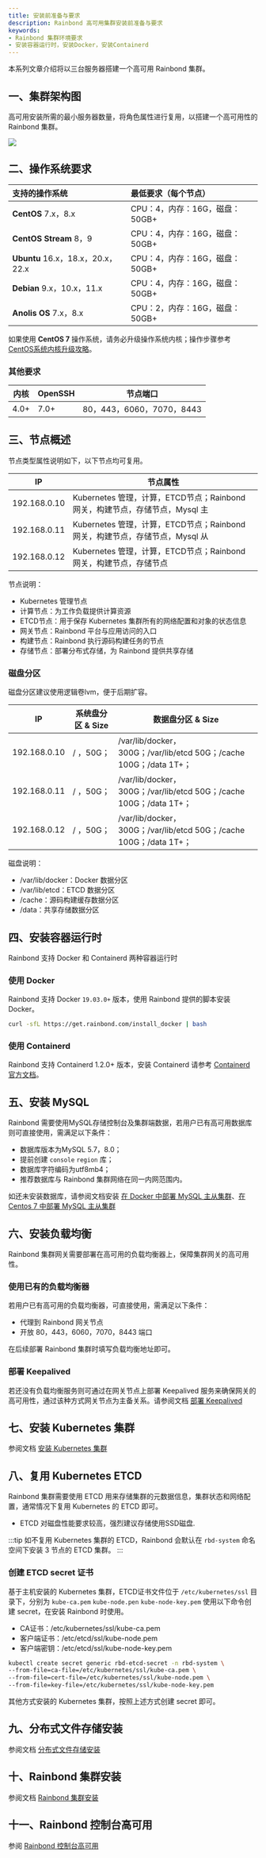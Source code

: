```yaml
---
title: 安装前准备与要求
description: Rainbond 高可用集群安装前准备与要求
keywords:
- Rainbond 集群环境要求
- 安装容器运行时，安装Docker，安装Containerd
---
```


本系列文章介绍将以三台服务器搭建一个高可用 Rainbond 集群。

## 一、集群架构图

高可用安装所需的最小服务器数量，将角色属性进行复用，以搭建一个高可用性的 Rainbond 集群。

![](https://static.goodrain.com/docs/5.4/user-operations/install/ha-deployment/ha-installation/architecture.png)

## 二、操作系统要求

|支持的操作系统|最低要求（每个节点）|
| :----- | :----- |
|**CentOS** 7.x，8.x |CPU：4，内存：16G，磁盘：50GB+|
|**CentOS Stream** 8，9 |CPU：4，内存：16G，磁盘：50GB+|
|**Ubuntu** 16.x，18.x，20.x，22.x |CPU：4，内存：16G，磁盘：50GB+|
|**Debian** 9.x，10.x，11.x |CPU：4，内存：16G，磁盘：50GB+|
|**Anolis OS** 7.x，8.x |CPU：2，内存：16G，磁盘：50GB+|

如果使用 **CentOS 7** 操作系统，请务必升级操作系统内核；操作步骤参考 [CentOS系统内核升级攻略](https://t.goodrain.com/d/9-centos)。

### 其他要求

| 内核 | OpenSSH | 节点端口                  |
| ---- | ------- | ------------------------- |
| 4.0+ | 7.0+    | 80，443，6060，7070，8443 |


## 三、节点概述

节点类型属性说明如下，以下节点均可复用。

|IP|节点属性|
| ---- | ---- |
|192.168.0.10|Kubernetes 管理，计算，ETCD节点；Rainbond 网关，构建节点，存储节点，Mysql 主|
|192.168.0.11|Kubernetes 管理，计算，ETCD节点；Rainbond 网关，构建节点，存储节点，Mysql 从|
|192.168.0.12|Kubernetes 管理，计算，ETCD节点；Rainbond 网关，构建节点，存储节点|

节点说明：

* Kubernetes 管理节点
* 计算节点：为工作负载提供计算资源
* ETCD节点：用于保存 Kubernetes 集群所有的网络配置和对象的状态信息
* 网关节点：Rainbond 平台与应用访问的入口
* 构建节点：Rainbond 执行源码构建任务的节点
* 存储节点：部署分布式存储，为 Rainbond 提供共享存储

### 磁盘分区

磁盘分区建议使用逻辑卷lvm，便于后期扩容。

| IP           | 系统盘分区 & Size | 数据盘分区 & Size                                            |
| ------------ | ----------------- | ------------------------------------------------------------ |
| 192.168.0.10 | / ，50G；         | /var/lib/docker，300G；/var/lib/etcd 50G；/cache 100G；/data 1T+； |
| 192.168.0.11 | / ，50G；         | /var/lib/docker，300G；/var/lib/etcd 50G；/cache 100G；/data 1T+； |
| 192.168.0.12 | / ，50G；         | /var/lib/docker，300G；/var/lib/etcd 50G；/cache 100G；/data 1T+； |

磁盘说明：

* /var/lib/docker：Docker 数据分区
* /var/lib/etcd：ETCD 数据分区
* /cache：源码构建缓存数据分区
* /data：共享存储数据分区

## 四、安装容器运行时

Rainbond 支持 Docker 和 Containerd 两种容器运行时

### 使用 Docker

Rainbond 支持 Docker `19.03.0+` 版本，使用 Rainbond 提供的脚本安装 Docker。

```bash
curl -sfL https://get.rainbond.com/install_docker | bash
```

### 使用 Containerd

Rainbond 支持 Containerd 1.2.0+ 版本，安装 Containerd 请参考 [Containerd 官方文档](https://containerd.io/docs/getting-started/)。

## 五、安装 MySQL

Rainbond 需要使用MySQL存储控制台及集群端数据，若用户已有高可用数据库则可直接使用，需满足以下条件：

* 数据库版本为MySQL 5.7，8.0；
* 提前创建 `console` `region` 库；
* 数据库字符编码为utf8mb4；
* 推荐数据库与 Rainbond 集群网络在同一内网范围内。

如还未安装数据库，请参阅文档安装 [在 Docker 中部署 MySQL 主从集群](./mysql-ha#在-docker-中部署-mysql-主从集群)、[在 Centos 7 中部署 MySQL 主从集群](./mysql-ha#在-centos-7-中部署-mysql-主从集群)


## 六、安装负载均衡

Rainbond 集群网关需要部署在高可用的负载均衡器上，保障集群网关的高可用性。

### 使用已有的负载均衡器

若用户已有高可用的负载均衡器，可直接使用，需满足以下条件：

* 代理到 Rainbond 网关节点
* 开放 80，443，6060，7070，8443 端口

在后续部署 Rainbond 集群时填写负载均衡地址即可。

### 部署 Keepalived 

若还没有负载均衡服务则可通过在网关节点上部署 Keepalived 服务来确保网关的高可用性，通过该种方式网关节点为主备关系。请参阅文档 [部署 Keepalived](./deploy-keepalived)

## 七、安装 Kubernetes 集群

参阅文档 [安装 Kubernetes 集群](installation/ha-deployment/deploy-k8s/)

## 八、复用 Kubernetes ETCD

Rainbond 集群需要使用 ETCD 用来存储集群的元数据信息，集群状态和网络配置，通常情况下复用 Kubernetes 的 ETCD 即可。

* ETCD 对磁盘性能要求较高，强烈建议存储使用SSD磁盘.

:::tip
如不复用 Kubernetes 集群的 ETCD，Rainbond 会默认在 `rbd-system` 命名空间下安装 3 节点的 ETCD 集群。
:::

### 创建 ETCD secret 证书

基于主机安装的 Kubernetes 集群，ETCD证书文件位于 `/etc/kubernetes/ssl` 目录下，分别为 `kube-ca.pem` `kube-node.pen` `kube-node-key.pem` 使用以下命令创建 secret，在安装 Rainbond 时使用。

* CA证书：/etc/kubernetes/ssl/kube-ca.pem
* 客户端证书：/etc/etcd/ssl/kube-node.pem
* 客户端密钥：/etc/etcd/ssl/kube-node-key.pem

```bash
kubectl create secret generic rbd-etcd-secret -n rbd-system \
--from-file=ca-file=/etc/kubernetes/ssl/kube-ca.pem \
--from-file=cert-file=/etc/kubernetes/ssl/kube-node.pem \
--from-file=key-file=/etc/kubernetes/ssl/kube-node-key.pem
```

其他方式安装的 Kubernetes 集群，按照上述方式创建 secret 即可。

## 九、分布式文件存储安装

参阅文档 [分布式文件存储安装](installation/ha-deployment/storage/)

## 十、Rainbond 集群安装

参阅文档 [Rainbond 集群安装](installation/ha-deployment/deploy-rainbond/)

## 十一、Rainbond 控制台高可用

参阅 [Rainbond 控制台高可用](installation/ha-deployment/console-recover)